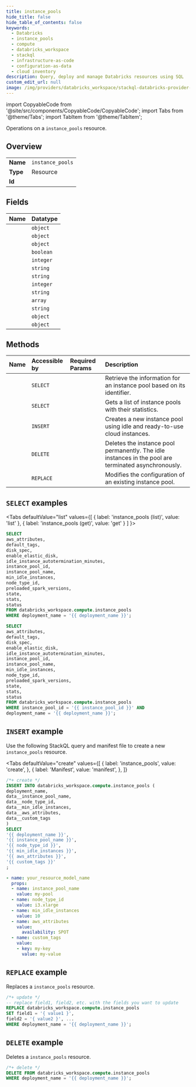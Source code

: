 ```yaml
---
title: instance_pools
hide_title: false
hide_table_of_contents: false
keywords:
  - Databricks
  - instance_pools
  - compute
  - databricks_workspace
  - stackql
  - infrastructure-as-code
  - configuration-as-data
  - cloud inventory
description: Query, deploy and manage Databricks resources using SQL
custom_edit_url: null
image: /img/providers/databricks_workspace/stackql-databricks-provider-featured-image.png
---
```


import CopyableCode from '@site/src/components/CopyableCode/CopyableCode';
import Tabs from '@theme/Tabs';
import TabItem from '@theme/TabItem';

Operations on a <code>instance_pools</code> resource.  

## Overview
<table><tbody>
<tr><td><b>Name</b></td><td><code>instance_pools</code></td></tr>
<tr><td><b>Type</b></td><td>Resource</td></tr>
<tr><td><b>Id</b></td><td><CopyableCode code="databricks_workspace.compute.instance_pools" /></td></tr>
</tbody></table>

## Fields
| Name | Datatype |
|:-----|:---------|
| <CopyableCode code="aws_attributes" /> | `object` |
| <CopyableCode code="default_tags" /> | `object` |
| <CopyableCode code="disk_spec" /> | `object` |
| <CopyableCode code="enable_elastic_disk" /> | `boolean` |
| <CopyableCode code="idle_instance_autotermination_minutes" /> | `integer` |
| <CopyableCode code="instance_pool_id" /> | `string` |
| <CopyableCode code="instance_pool_name" /> | `string` |
| <CopyableCode code="min_idle_instances" /> | `integer` |
| <CopyableCode code="node_type_id" /> | `string` |
| <CopyableCode code="preloaded_spark_versions" /> | `array` |
| <CopyableCode code="state" /> | `string` |
| <CopyableCode code="stats" /> | `object` |
| <CopyableCode code="status" /> | `object` |

## Methods
| Name | Accessible by | Required Params | Description |
|:-----|:--------------|:----------------|:------------|
| <CopyableCode code="get" /> | `SELECT` | <CopyableCode code="instance_pool_id, deployment_name" /> | Retrieve the information for an instance pool based on its identifier. |
| <CopyableCode code="list" /> | `SELECT` | <CopyableCode code="deployment_name" /> | Gets a list of instance pools with their statistics. |
| <CopyableCode code="create" /> | `INSERT` | <CopyableCode code="deployment_name" /> | Creates a new instance pool using idle and ready-to-use cloud instances. |
| <CopyableCode code="delete" /> | `DELETE` | <CopyableCode code="deployment_name" /> | Deletes the instance pool permanently. The idle instances in the pool are terminated asynchronously. |
| <CopyableCode code="edit" /> | `REPLACE` | <CopyableCode code="deployment_name" /> | Modifies the configuration of an existing instance pool. |

## `SELECT` examples

<Tabs
    defaultValue="list"
    values={[
        { label: 'instance_pools (list)', value: 'list' },
        { label: 'instance_pools (get)', value: 'get' }
    ]
}>
<TabItem value="list">

```sql
SELECT
aws_attributes,
default_tags,
disk_spec,
enable_elastic_disk,
idle_instance_autotermination_minutes,
instance_pool_id,
instance_pool_name,
min_idle_instances,
node_type_id,
preloaded_spark_versions,
state,
stats,
status
FROM databricks_workspace.compute.instance_pools
WHERE deployment_name = '{{ deployment_name }}';
```

</TabItem>
<TabItem value="get">

```sql
SELECT
aws_attributes,
default_tags,
disk_spec,
enable_elastic_disk,
idle_instance_autotermination_minutes,
instance_pool_id,
instance_pool_name,
min_idle_instances,
node_type_id,
preloaded_spark_versions,
state,
stats,
status
FROM databricks_workspace.compute.instance_pools
WHERE instance_pool_id = '{{ instance_pool_id }}' AND
deployment_name = '{{ deployment_name }}';
```

</TabItem>
</Tabs>

## `INSERT` example

Use the following StackQL query and manifest file to create a new <code>instance_pools</code> resource.

<Tabs
    defaultValue="create"
    values={[
        { label: 'instance_pools', value: 'create', },
        { label: 'Manifest', value: 'manifest', },
    ]}
>
<TabItem value="create">

```sql
/*+ create */
INSERT INTO databricks_workspace.compute.instance_pools (
deployment_name,
data__instance_pool_name,
data__node_type_id,
data__min_idle_instances,
data__aws_attributes,
data__custom_tags
)
SELECT 
'{{ deployment_name }}',
'{{ instance_pool_name }}',
'{{ node_type_id }}',
'{{ min_idle_instances }}',
'{{ aws_attributes }}',
'{{ custom_tags }}'
;
```

</TabItem>
<TabItem value="manifest">

```yaml
- name: your_resource_model_name
  props:
  - name: instance_pool_name
    value: my-pool
  - name: node_type_id
    value: i3.xlarge
  - name: min_idle_instances
    value: 10
  - name: aws_attributes
    value:
      availability: SPOT
  - name: custom_tags
    value:
    - key: my-key
      value: my-value

```

</TabItem>
</Tabs>

## `REPLACE` example

Replaces a <code>instance_pools</code> resource.

```sql
/*+ update */
-- replace field1, field2, etc. with the fields you want to update
REPLACE databricks_workspace.compute.instance_pools
SET field1 = '{ value1 }',
field2 = '{ value2 }', ...
WHERE deployment_name = '{{ deployment_name }}';
```

## `DELETE` example

Deletes a <code>instance_pools</code> resource.

```sql
/*+ delete */
DELETE FROM databricks_workspace.compute.instance_pools
WHERE deployment_name = '{{ deployment_name }}';
```
